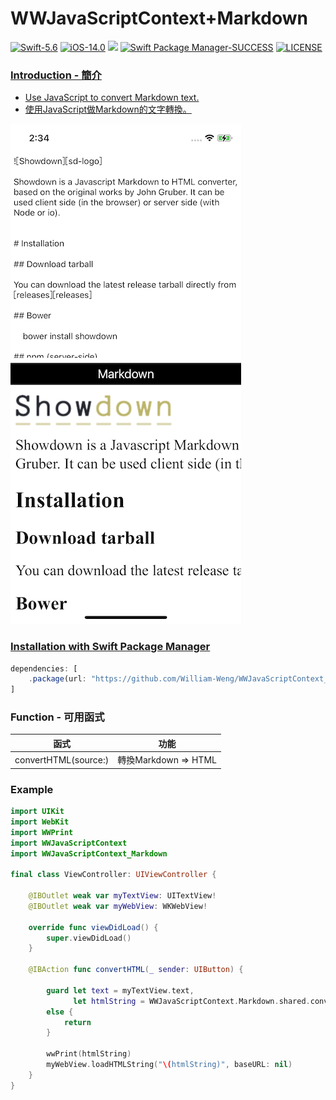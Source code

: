 # WWJavaScriptContext+Markdown
[![Swift-5.6](https://img.shields.io/badge/Swift-5.6-orange.svg?style=flat)](https://developer.apple.com/swift/) [![iOS-14.0](https://img.shields.io/badge/iOS-14.0-pink.svg?style=flat)](https://developer.apple.com/swift/) ![](https://img.shields.io/github/v/tag/William-Weng/WWJavaScriptContext_Markdown) [![Swift Package Manager-SUCCESS](https://img.shields.io/badge/Swift_Package_Manager-SUCCESS-blue.svg?style=flat)](https://developer.apple.com/swift/) [![LICENSE](https://img.shields.io/badge/LICENSE-MIT-yellow.svg?style=flat)](https://developer.apple.com/swift/)

### [Introduction - 簡介](https://swiftpackageindex.com/William-Weng)
- [Use JavaScript to convert Markdown text.](https://github.com/showdownjs/showdown)
- [使用JavaScript做Markdown的文字轉換。](https://cdnjs.cloudflare.com/ajax/libs/showdown/2.1.0/showdown.min.js)

![](./Example.PNG)

### [Installation with Swift Package Manager](https://medium.com/彼得潘的-swift-ios-app-開發問題解答集/使用-spm-安裝第三方套件-xcode-11-新功能-2c4ffcf85b4b)
```js
dependencies: [
    .package(url: "https://github.com/William-Weng/WWJavaScriptContext_Markdown.git", .upToNextMajor(from: "1.0.0"))
]
```

### Function - 可用函式
|函式|功能|
|-|-|
|convertHTML(source:)|轉換Markdown => HTML|

### Example
```swift
import UIKit
import WebKit
import WWPrint
import WWJavaScriptContext
import WWJavaScriptContext_Markdown

final class ViewController: UIViewController {
    
    @IBOutlet weak var myTextView: UITextView!
    @IBOutlet weak var myWebView: WKWebView!
    
    override func viewDidLoad() {
        super.viewDidLoad()
    }
    
    @IBAction func convertHTML(_ sender: UIButton) {
        
        guard let text = myTextView.text,
              let htmlString = WWJavaScriptContext.Markdown.shared.convertHTML(source: text)
        else {
            return
        }
        
        wwPrint(htmlString)
        myWebView.loadHTMLString("\(htmlString)", baseURL: nil)
    }
}
```
